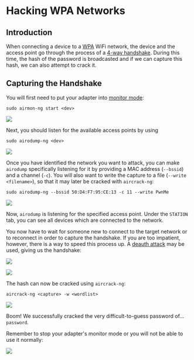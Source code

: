 # Hacking WPA Networks

## Introduction

When connecting a device to a [WPA](../../networking/protocols/wlan-ieee-802.11/wifi-protected-access-wpa.md) WiFi network, the device and the access point go through the process of a [4-way handshake](../../networking/protocols/wlan-ieee-802.11/authentication-and-association.md). During this time, the hash of the password is broadcasted and if we can capture this hash, we can also attempt to crack it.

## Capturing the Handshake

You will first need to put your adapter into [monitor mode](../../index.md):

```
sudo airmon-ng start <dev>
```

![](<../../Hardware Hacking/Wireless Attacks/Resources/Images/WIFI\_airmon\_start.png>)

Next, you should listen for the available access points by using

```
sudo airodump-ng <dev>
```

![](<../../Hardware Hacking/Wireless Attacks/Resources/Images/WIFI\_airodump\_monitor\_all.png>)

Once you have identified the network you want to attack, you can make `airodump` specifically listening for it by providing a MAC address (`--bssid`) and a channel (`-c`). You will also want to write the capture to a file (`--write <filename>`), so that it may later be cracked with `aircrack-ng`:

```
sudo airodump-ng --bssid 50:D4:F7:95:CE:13 -c 11 --write PwnMe
```

![](<../../Hardware Hacking/Wireless Attacks/Resources/Images/WIFI\_airodump\_monitor\_single.png>)

Now, `airodump` is listening for the specified access point. Under the `STATION` tab, you can see all devices which are connected to the network.

You now have to wait for someone new to connect to the target network or to reconnect in order to capture the handshake. If you are too impatient, however, there is a way to speed this process up. A [deauth attack](deauth-attack.md) may be used, giving us the handshake:

![](<../../Hardware Hacking/Wireless Attacks/Resources/Images/WIFI\_handshake\_captured.png>)

![](<../../Hardware Hacking/Wireless Attacks/Resources/Images/WIFI\_airodump\_list\_capture\_files.png>)

The hash can now be cracked using `aircrack-ng`:

```
aircrack-ng <capture> -w <wordlist>
```

![](<../../Hardware Hacking/Wireless Attacks/Resources/Images/WIFI\_aircrack.png>)

Boom! We successfully cracked the very difficult-to-guess password of... `password`.

Remember to stop your adapter's monitor mode or you will not be able to use it normally:

![](<../../Hardware Hacking/Wireless Attacks/Resources/Images/WIFI\_airmon\_stop.png>)

